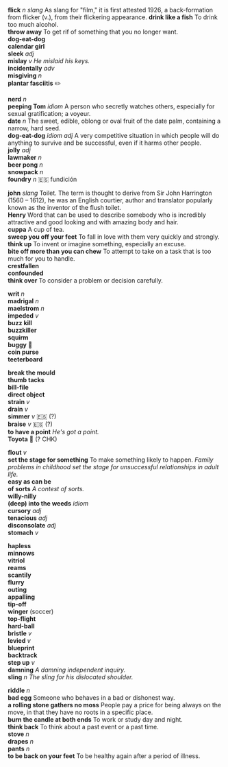 
__flick__ _n_ _slang_ As slang for "film," it is first attested 1926, a back-formation from flicker (v.), from their flickering appearance. 
__drink like a fish__ To drink too much alcohol.  
__throw away__ To get rif of something that you no longer want.  
__dog-eat-dog__  
__calendar girl__  
__sleek__ _adj_  
__mislay__ _v_ _He mislaid his keys._  
__incidentally__ _adv_  
__misgiving__ _n_  
__plantar fasciitis__ :pencil2:  

__nerd__ _n_  
__peeping Tom__ _idiom_ A person who secretly watches others, especially for sexual gratification; a voyeur.  
__date__ _n_ The sweet, edible, oblong or oval fruit of the date palm, containing a narrow, hard seed.  
__dog-eat-dog__ _idiom_ _adj_ A very competitive situation in which people will do anything to survive and be successful, even if it harms other people.  
__jolly__ _adj_  
__lawmaker__ _n_  
__beer pong__ _n_  
__snowpack__ _n_  
__foundry__ _n_ :es: fundición  

__john__ _slang_ Toilet. The term is thought to derive from Sir John Harrington (1560 – 1612), he was an English courtier, author and translator popularly known as the inventor of the flush toilet.  
__Henry__ Word that can be used to describe somebody who is incredibly attractive and good looking and with amazing body and hair.  
__cuppa__ A cup of tea.  
__sweep you off your feet__ To fall in love with them very quickly and strongly.  
__think up__ To invent or imagine something, especially an excuse.  
__bite off more than you can chew__ To attempt to take on a task that is too much for you to handle.  
__crestfallen__  
__confounded__  
__think over__ To consider a problem or decision carefully.  

__writ__ _n_  
__madrigal__ _n_  
__maelstrom__ _n_  
__impeded__ _v_  
__buzz kill__  
__buzzkiller__  
__squirm__  
__buggy__ :mega:  
__coin purse__  
__teeterboard__  

__break the mould__  
__thumb tacks__  
__bill-file__  
__direct object__  
__strain__ _v_  
__drain__ _v_  
__simmer__ _v_ :es: (?)  
__braise__ _v_ :es: (?)  
__to have a point__ _He's got a point._  
__Toyota__ :mega: (? CHK)  

__flout__ _v_  
__set the stage for something__ To make something likely to happen. _Family problems in childhood set the stage for unsuccessful relationships in adult life._  
__easy as can be__  
__of sorts__ _A contest of sorts._  
__willy-nilly__  
__(deep) into the weeds__ _idiom_  
__cursory__ _adj_  
__tenacious__ _adj_  
__disconsolate__ _adj_  
__stomach__ _v_  

__hapless__  
__minnows__  
__vitriol__  
__reams__  
__scantily__  
__flurry__  
__outing__  
__appalling__  
__tip-off__  
__winger__ (soccer)  
__top-flight__  
__hard-ball__  
__bristle__ _v_  
__levied__ _v_  
__blueprint__  
__backtrack__  
__step up__ _v_  
__damning__ _A damning independent inquiry._  
__sling__ _n_ _The sling for his dislocated shoulder._  

__riddle__ _n_  
__bad egg__ Someone who behaves in a bad or dishonest way.  
__a rolling stone gathers no moss__ People pay a price for being always on the move, in that they have no roots in a specific place.  
__burn the candle at both ends__ To work or study day and night.  
__think back__ To think about a past event or a past time.  
__stove__ _n_  
__drapes__ _n_  
__pants__ _n_  
__to be back on your feet__ To be healthy again after a period of illness.  
